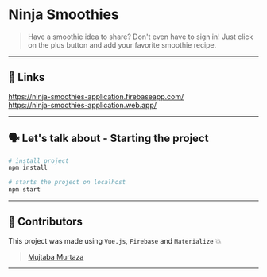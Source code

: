 # **Ninja Smoothies**

> Have a smoothie idea to share? Don't even have to sign in! Just click on the plus button and add your favorite smoothie recipe.

<hr>

## 🔗 **Links**

https://ninja-smoothies-application.firebaseapp.com/
<br>
https://ninja-smoothies-application.web.app/

<hr>

## 🗣 **Let's talk about - Starting the project**

``` bash
# install project
npm install

# starts the project on localhost
npm start
```

<hr>

## 💪 **Contributors**

This project was made using <code>Vue.js</code>, <code>Firebase</code> and <code>Materialize</code> 💥
> [Mujtaba Murtaza](https://mujs.dev) 

<hr>